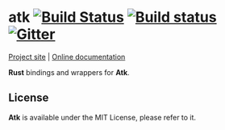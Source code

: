 # atk [![Build Status](https://travis-ci.org/gtk-rs/atk.png?branch=master)](https://travis-ci.org/gtk-rs/atk) [![Build status](https://ci.appveyor.com/api/projects/status/gaybdnw603c942a0?svg=true)](https://ci.appveyor.com/project/GuillaumeGomez/atk) [![Gitter](https://badges.gitter.im/Join%20Chat.svg)](https://gitter.im/gtk-rs/atk)

[Project site](https://gtk-rs.org/) | [Online documentation](https://gtk-rs.org/docs-src/)

__Rust__ bindings and wrappers for __Atk__.

## License

__Atk__ is available under the MIT License, please refer to it.
